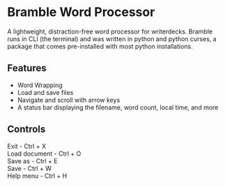 # Bramble Word Processor

A lightweight, distraction-free word processor for writerdecks. Bramble runs in CLI (the terminal) and was written in python and python curses, a package that comes pre-installed with most python installations.

## Features
 - Word Wrapping
 - Load and save files
 - Navigate and scroll with arrow keys
 - A status bar displaying the filename, word count, local time, and more

## Controls
Exit - Ctrl + X  
Load document - Ctrl + O  
Save as - Ctrl + E  
Save - Ctrl + W  
Help menu - Ctrl + H  
